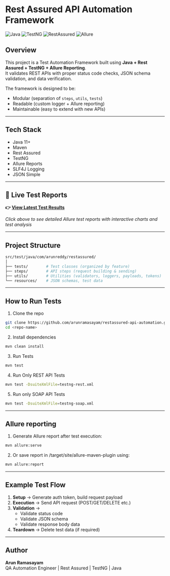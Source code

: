 # Rest Assured API Automation Framework

![Java](https://img.shields.io/badge/Java-11+-blue.svg)
![TestNG](https://img.shields.io/badge/TestNG-Framework-brightgreen.svg)
![RestAssured](https://img.shields.io/badge/Rest%20Assured-API%20Testing-orange.svg)
![Allure](https://img.shields.io/badge/Allure-Reporting-purple.svg)

## Overview
This project is a Test Automation Framework built using **Java + Rest Assured + TestNG + Allure Reporting**.  
It validates REST APIs with proper status code checks, JSON schema validation, and data verification.  

The framework is designed to be:
- Modular (separation of `steps`, `utils`, `tests`)  
- Readable (custom logger + Allure reporting)  
- Maintainable (easy to extend with new APIs)  

---

## Tech Stack
- Java 11+  
- Maven  
- Rest Assured  
- TestNG  
- Allure Reports  
- SLF4J Logging  
- JSON Simple  

---

## 🎯 Live Test Reports
**👉 [View Latest Test Results](https://arunramasayam.github.io/restassured-api-automation/)**

*Click above to see detailed Allure test reports with interactive charts and test analysis*  

---

## Project Structure
```bash
src/test/java/com/arunreddy/restassured/
│
├── tests/        # Test classes (organized by feature)
├── steps/        # API steps (request building & sending)
├── utils/        # Utilities (validators, loggers, payloads, tokens)
└── resources/    # JSON schemas, test data
```

---

## How to Run Tests

1. Clone the repo
```bash
git clone https://github.com/arunramasayam/restassured-api-automation.git
cd <repo-name>
```

2. Install dependencies
```bash
mvn clean install
```

3. Run Tests
```bash
mvn test
```

4. Run Only REST API Tests
```bash
mvn test -DsuiteXmlFile=testng-rest.xml
```

5. Run only SOAP API Tests
```bash
mvn test -DsuiteXmlFile=testng-soap.xml
```

---

## Allure reporting

1. Generate Allure report after test execution:
```bash
mvn allure:serve
```

2. Or save report in /target/site/allure-maven-plugin using:
```bash
mvn allure:report
```

---

## Example Test Flow
1. **Setup** → Generate auth token, build request payload  
2. **Execution** → Send API request (POST/GET/DELETE etc.)  
3. **Validation** →  
   - Validate status code  
   - Validate JSON schema  
   - Validate response body data  
4. **Teardown** → Delete test data (if required)  

---

## Author
**Arun Ramasayam**  
QA Automation Engineer | Rest Assured | TestNG | Java
